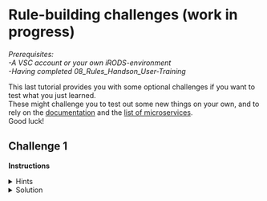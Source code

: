 # Rule-building challenges (work in progress)

*Prerequisites:*  
*-A VSC account or your own iRODS-environment*  
*-Having completed 08_Rules_Handson_User-Training*


This last tutorial provides you with some optional challenges if you want to test what you just learned.  
These might challenge you to test out some new things on your own, and to rely on the [documentation](https://docs.irods.org/4.2.8/plugins/irods_rule_language/) and the [list of microservices](https://docs.irods.org/4.2.8/doxygen/).   
Good luck!

## Challenge 1

**Instructions**

<details>
  <summary>Hints</summary>

  Try using these skills/microservices to complete the task:  
    -Skill 1  
    -Microservice 1  
    -Microservice2  

</details>

<details>
  <summary>Solution</summary>

  ```
  The code goes here
  ```

</details>






